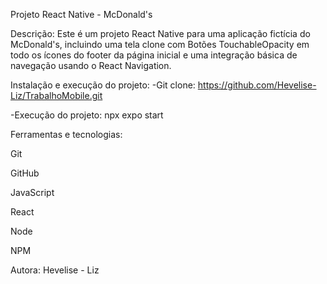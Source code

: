 Projeto React Native - McDonald's



Descrição:
Este é um projeto React Native para uma aplicação fictícia do McDonald's, 
incluindo uma tela clone com Botões TouchableOpacity em todo os ícones do footer da página inicial e
uma integração básica de navegação usando o React Navigation.



Instalação e execução do projeto:
-Git clone: https://github.com/Hevelise-Liz/TrabalhoMobile.git

-Execução do projeto: npx expo start



Ferramentas e tecnologias:

Git 

GitHub 

JavaScript 

React 

Node 

NPM 


Autora: Hevelise - Liz 
